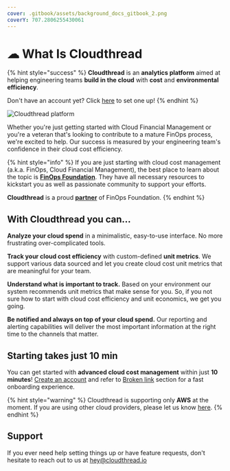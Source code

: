 ```yaml
---
cover: .gitbook/assets/background_docs_gitbook_2.png
coverY: 707.2806255430061
---
```


# ☁ What Is Cloudthread

{% hint style="success" %}
**Cloudthread** is an **analytics platform** aimed at helping engineering teams **build in the cloud** with **cost**  and **environmental efficiency**.

Don't have an account yet? Click [here](https://cloudthread.io/signup) to set one up!
{% endhint %}

![Cloudthread platform](https://archbee-image-uploads.s3.amazonaws.com/c7\_e5ZVbCODT0rr09z9Gx/ed9fqLkBoXv4cBkZW9kGZ\_cost-overview.png)

Whether you're just getting started with Cloud Financial Management or you're a veteran that's looking to contribute to a mature FinOps process, we're excited to help. Our success is measured by your engineering team's confidence in their cloud cost efficiency.

{% hint style="info" %}
If you are just starting with cloud cost management (a.k.a. FinOps, Cloud Financial Management), the best place to learn about the topic is [**FinOps Foundation**](https://www.finops.org). They have all necessary resources to kickstart you as well as passionate community to support your efforts.

**Cloudthread** is a proud [**partner**](https://www.finops.org/tools-services/cloudthread/) of FinOps Foundation.
{% endhint %}

## With Cloudthread you can...

**Analyze your cloud spend** in a minimalistic, easy-to-use interface. No more frustrating over-complicated tools.&#x20;

**Track your cloud cost efficiency** with custom-defined **unit metrics**. We support various data sourced and let you create cloud cost unit metrics that are meaningful for your team.

**Understand what is important to track.** Based on your environment our system recommends unit metrics that make sense for you. So, if you not sure how to start with cloud cost efficiency and unit economics, we get you going.

**Be notified and always on top of your cloud spend.** Our reporting and alerting capabilities will deliver the most important information at the right time to the channels that matter.

## Starting takes just 10 min

You can get started with **advanced cloud cost management** within just **10 minutes**! [Create an account](https://cloudthread.io/signup) and refer to [Broken link](broken-reference "mention") section for a fast onboarding experience.

{% hint style="warning" %}
Cloudthread is supporting only **AWS** at the moment. If you are using other cloud providers, please let us know [here](https://www.cloudthread.io/contact-us).
{% endhint %}

## Support

If you ever need help setting things up or have feature requests, don't hesitate to reach out to us at [hey@cloudthread.io](mailto:hey@cloudthread.io)

